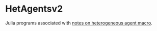 # HetAgentsv2
Julia programs associated with [notes on heterogeneous agent macro](https://alisdairmckay.com/Notes/HetAgentsV2). 
